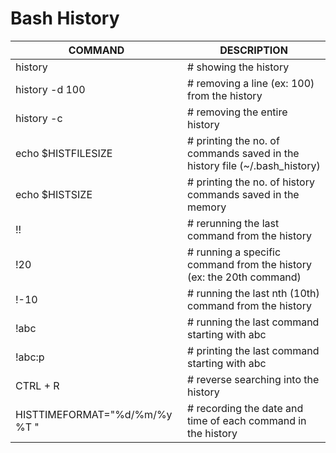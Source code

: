 # Bash History

COMMAND | DESCRIPTION
---|---
history | # showing the history
history -d 100 | # removing a line (ex: 100) from the history
history -c | # removing the entire history
echo $HISTFILESIZE | # printing the no. of commands saved in the history file (~/.bash_history)
echo $HISTSIZE | # printing the no. of history commands saved in the memory
!! | # rerunning the last command from the history
!20 | # running  a specific command from the history (ex: the 20th command)
!-10 | # running the last nth (10th) command from the history
!abc | # running the last command starting with abc 
!abc:p | # printing the last command starting with abc 
CTRL + R | # reverse searching into the history
HISTTIMEFORMAT="%d/%m/%y %T " | # recording the date and time of each command in the history